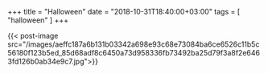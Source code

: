 +++
title = "Halloween"
date = "2018-10-31T18:40:00+03:00"
tags = [
    "halloween"
]
+++


{{< post-image src="/images/aeffc187a6b131b03342a698e93c68e73084ba6ce6526c11b5c56180f123b5ed_85d68adf8c6450a73d958336fb73492ba25d79f3a8f2e6463fd126b0ab34e9c7.jpg">}}
